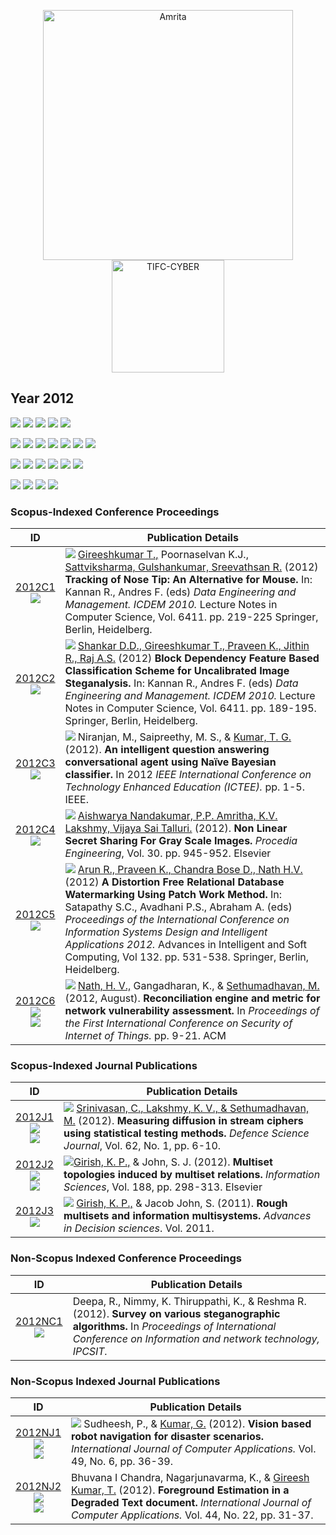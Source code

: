 <p align="center">
    <img src="https://amrita-tifac-cyber-blockchain.github.io/Amrita-TIFAC-Cyber-Blockchain/AVV_PNG.png" alt ="Amrita" width="400" />
    <img src="https://amrita.edu/wp-content/uploads/2021/09/1597668744269.jpg" alt ="TIFC-CYBER" width="180" />
</p>

## Year 2012
![](https://img.shields.io/badge/Year-2012-brightgreen) ![](https://img.shields.io/badge/Scopus_Conference-6-brightgreen) ![](https://img.shields.io/badge/Scopus_Journal-3-brightgreen) ![](https://img.shields.io/badge/Non_Scopus_Conference-1-orange) ![](https://img.shields.io/badge/Non_Scopus_Journal-2-orange)

![](https://img.shields.io/badge/M_Sethumadhavan-2-blue) ![](https://img.shields.io/badge/Gireesh_Kumar_T-5-blue) ![](https://img.shields.io/badge/C_Srinivasan-1-blue) ![](https://img.shields.io/badge/M_Sindhu-0-blue)  ![](https://img.shields.io/badge/Lakshmy_K_V-2-blue) ![](https://img.shields.io/badge/Amritha_P_P-1-blue) ![](https://img.shields.io/badge/Praveen_K-2-blue)

![](https://img.shields.io/badge/ICDEM-2-yellow) ![](https://img.shields.io/badge/ICTEE-1-yellow) ![](https://img.shields.io/badge/ICISDIA-1-yellow) ![](https://img.shields.io/badge/ACM-1-yellow)  ![](https://img.shields.io/badge/Procedia-1-yellow) ![](https://img.shields.io/badge/IPCSIT-1-yellow) 

![](https://img.shields.io/badge/Defence_Science_Journal-1-yellowgreen) ![](https://img.shields.io/badge/Information_Sciences-1-yellowgreen) ![](https://img.shields.io/badge/Advances_in_Decision_sciences-1-yellowgreen) ![](https://img.shields.io/badge/IJCA-2-yellowgreen) 

### Scopus-Indexed Conference Proceedings

| ID | Publication Details |
| :---: | ---------------------------|
| [2012C1](https://link.springer.com/chapter/10.1007/978-3-642-27872-3_32) <br/> ![](https://img.shields.io/badge/-Gesture_Recognition-darkblue) | ![](https://img.shields.io/badge/-Faculty-blue) [Gireeshkumar T.,]() Poornaselvan K.J., [Sattviksharma, Gulshankumar, Sreevathsan R.]() (2012) **Tracking of Nose Tip: An Alternative for Mouse.** In: Kannan R., Andres F. (eds) _Data Engineering and Management. ICDEM 2010._ Lecture Notes in Computer Science, Vol. 6411. pp. 219-225 Springer, Berlin, Heidelberg. |
| [2012C2](https://link.springer.com/chapter/10.1007/978-3-642-27872-3_28) <br/> ![](https://img.shields.io/badge/-Steganalysis-darkblue) | ![](https://img.shields.io/badge/-M.Tech-blue)	[Shankar D.D., Gireeshkumar T., Praveen K., Jithin R., Raj A.S.]() (2012) **Block Dependency Feature Based Classification Scheme for Uncalibrated Image Steganalysis.** In: Kannan R., Andres F. (eds) _Data Engineering and Management. ICDEM 2010._ Lecture Notes in Computer Science, Vol. 6411. pp. 189-195. Springer, Berlin, Heidelberg. |
| [2012C3](https://doi.org/10.1109/ICTEE.2012.6208614) <br/> ![](https://img.shields.io/badge/-ML-darkblue) | ![](https://img.shields.io/badge/-Faculty-blue) Niranjan, M., Saipreethy, M. S., & [Kumar, T. G.]() (2012). **An intelligent question answering conversational agent using Naïve Bayesian classifier.** In 2012 _IEEE International Conference on Technology Enhanced Education (ICTEE)._ pp. 1-5. IEEE. |
| [2012C4](https://doi.org/10.1016/j.proeng.2012.01.949) <br/> ![](https://img.shields.io/badge/-Secret_Sharing-darkblue) |	![](https://img.shields.io/badge/-M.Tech-blue) [Aishwarya Nandakumar, P.P. Amritha, K.V. Lakshmy, Vijaya Sai Talluri.]() (2012). **Non Linear Secret Sharing For Gray Scale Images.** _Procedia Engineering_, Vol. 30. pp. 945-952. Elsevier |
| [2012C5](https://link.springer.com/chapter/10.1007/978-3-642-27443-5_61) <br/> ![](https://img.shields.io/badge/-Steganography-darkblue) | ![](https://img.shields.io/badge/-M.Tech-blue) [Arun R., Praveen K., Chandra Bose D., Nath H.V.]() (2012) **A Distortion Free Relational Database Watermarking Using Patch Work Method.** In: Satapathy S.C., Avadhani P.S., Abraham A. (eds) _Proceedings of the International Conference on Information Systems Design and Intelligent Applications 2012._ Advances in Intelligent and Soft Computing, Vol 132. pp. 531-538. Springer, Berlin, Heidelberg. |
| [2012C6](https://doi.org/10.1145/2490428.2490430)  <br/> ![](https://img.shields.io/badge/-Network_Security-darkblue)  <br/> ![](https://img.shields.io/badge/-VA-darkblue) | ![](https://img.shields.io/badge/-M.Tech-blue) [Nath, H. V.,]() Gangadharan, K., & [Sethumadhavan, M.]() (2012, August). **Reconciliation engine and metric for network vulnerability assessment.** In _Proceedings of the First International Conference on Security of Internet of Things._ pp. 9-21. ACM |

### Scopus-Indexed Journal Publications

| ID | Publication Details |
| :---: | ---------------------------|
| [2012J1]() <br/> ![](https://img.shields.io/badge/-Crypto-darkblue) <br/> ![](https://img.shields.io/badge/-Stream_Ciphers-darkblue) | ![](https://img.shields.io/badge/-Faculty-blue) [Srinivasan, C., Lakshmy, K. V., & Sethumadhavan, M.]() (2012). **Measuring diffusion in stream ciphers using statistical testing methods.** _Defence Science Journal_, Vol. 62, No. 1, pp. 6-10. |
| [2012J2](https://doi.org/10.1016/j.ins.2011.11.023) <br/> ![](https://img.shields.io/badge/-Topologies-darkblue) <br/> ![](https://img.shields.io/badge/-Multiset-darkblue) | ![](https://img.shields.io/badge/-Post_Doc-blue)[Girish, K. P.,]() & John, S. J. (2012). **Multiset topologies induced by multiset relations.** _Information Sciences_, Vol. 188, pp. 298-313. Elsevier |
| [2012J3]()  <br/> ![](https://img.shields.io/badge/-Multiset-darkblue) | ![](https://img.shields.io/badge/-Post_Doc-blue)	[Girish, K. P.,]() & Jacob John, S. (2011). **Rough multisets and information multisystems.** _Advances in Decision sciences_. Vol. 2011. |

### Non-Scopus Indexed Conference Proceedings

| ID | Publication Details |
| :---: | ---------------------------|
| [2012NC1]() <br/> ![](https://img.shields.io/badge/-Steganography-darkblue)  |	Deepa, R., Nimmy, K. Thiruppathi, K., & Reshma R. (2012). **Survey on various steganographic algorithms.** In _Proceedings of International Conference on Information and network technology, IPCSIT._ |

### Non-Scopus Indexed Journal Publications

| ID | Publication Details |
| :---: | ---------------------------|
| [2012NJ1](https://citeseerx.ist.psu.edu/viewdoc/download?doi=10.1.1.259.78&rep=rep1&type=pdf) <br/> ![](https://img.shields.io/badge/-Robot-darkblue) <br/> ![](https://img.shields.io/badge/-ML-darkblue)| ![](https://img.shields.io/badge/-Faculty-blue) Sudheesh, P., & [Kumar, G.]() (2012). **Vision based robot navigation for disaster scenarios.** _International Journal of Computer Applications._ Vol. 49, No. 6, pp. 36-39. |
| [2012NJ2](https://citeseerx.ist.psu.edu/viewdoc/download?doi=10.1.1.736.62&rep=rep1&type=pdf) <br/> ![](https://img.shields.io/badge/-Wavelet-darkblue) <br/> ![](https://img.shields.io/badge/-ML-darkblue) |	Bhuvana I Chandra, Nagarjunavarma, K., & [Gireesh Kumar, T.]() (2012). **Foreground Estimation in a Degraded Text document.** _International Journal of Computer Applications._ Vol. 44, No. 22, pp. 31-37. |


